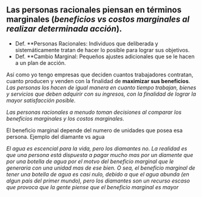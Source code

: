 
## Las personas racionales piensan en términos marginales (*beneficios vs costos marginales al realizar determinada acción*).

* Def. **Personas Racionales:  Individuos que deliberada y sistemáticamente tratan de hacer lo posible para lograr sus objetivos.
* Def. **Cambio Marginal: Pequeños ajustes adicionales que se le hacen a un plan de acción.


Así como yo tengo empresas que deciden cuantos trabajadores contratan, cuanto producen y venden con la finalidad de **maximizar sus beneficios**. *Las personas los hacen de igual manera en cuanto tiempo trabajan, bienes y servicios que deben adquirir con su ingresos, con la finalidad de lograr la mayor satisfacción posible.* 


*Las personas racionales a menudo toman decisiones al comparar los beneficios marginales y los costos marginales.*

El beneficio marginal depende del numero de unidades que posea esa persona. Ejemplo del diamante vs agua 

*El agua es escencial para la vida, pero los diamantes no. La realidad es que una persona está dispuesta a pagar mucho mas por un diamente que por una botella de agua por el motvo del beneficio marginal que le generaria con una unidad mas de ese bien. O sea, el beneficio marginal de tener una botella de agua es casi nulo, debido a que el agua abunda (en algun pais del primer mundo), pero los diamantes son un recurso escaso que provoca que la gente piense que el beneficio marginal es mayor*



